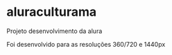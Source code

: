# aluraculturama
Projeto desenvolvimento da alura

Foi desenvolvido para as resoluções 360/720 e 1440px
